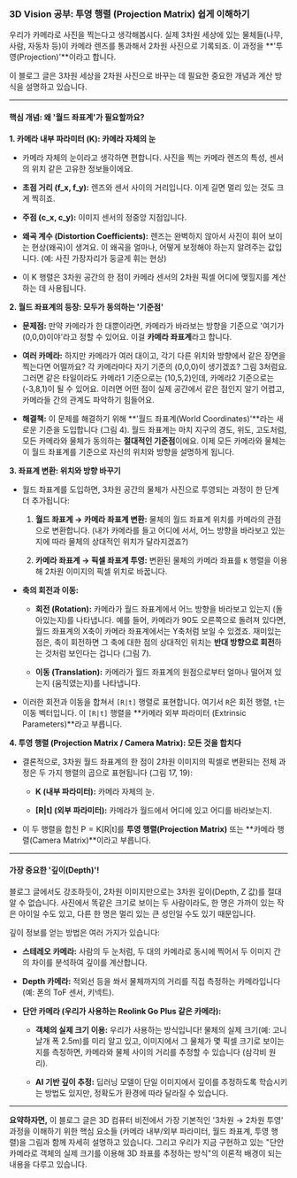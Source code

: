 ### **3D Vision 공부: 투영 행렬 (Projection Matrix) 쉽게 이해하기**

우리가 카메라로 사진을 찍는다고 생각해봅시다. 실제 3차원 세상에 있는 물체들(나무, 사람, 자동차 등)이 카메라 렌즈를 통과해서 2차원 사진으로 기록되죠. 이 과정을 **'투영(Projection)'**이라고 합니다.

이 블로그 글은 3차원 세상을 2차원 사진으로 바꾸는 데 필요한 중요한 개념과 계산 방식을 설명하고 있습니다.

---

#### **핵심 개념: 왜 '월드 좌표계'가 필요할까요?**

**1. 카메라 내부 파라미터 (K): 카메라 자체의 눈**

- 카메라 자체의 눈이라고 생각하면 편합니다. 사진을 찍는 카메라 렌즈의 특성, 센서의 위치 같은 고유한 정보들이에요.
    
- **초점 거리 (f_x, f_y):** 렌즈와 센서 사이의 거리입니다. 이게 길면 멀리 있는 것도 크게 찍히죠.
    
- **주점 (c_x, c_y):** 이미지 센서의 정중앙 지점입니다.
    
- **왜곡 계수 (Distortion Coefficients):** 렌즈는 완벽하지 않아서 사진이 휘어 보이는 현상(왜곡)이 생겨요. 이 왜곡을 얼마나, 어떻게 보정해야 하는지 알려주는 값입니다. (예: 사진 가장자리가 둥글게 휘는 현상)
    
- 이 K 행렬은 3차원 공간의 한 점이 카메라 센서의 2차원 픽셀 어디에 맺힐지를 계산하는 데 사용됩니다.
    

**2. 월드 좌표계의 등장: 모두가 동의하는 '기준점'**

- **문제점:** 만약 카메라가 한 대뿐이라면, 카메라가 바라보는 방향을 기준으로 '여기가 (0,0,0)이야'라고 정할 수 있어요. 이걸 **카메라 좌표계**라고 합니다.
    
- **여러 카메라:** 하지만 카메라가 여러 대이고, 각기 다른 위치와 방향에서 같은 장면을 찍는다면 어떨까요? 각 카메라마다 자기 기준의 (0,0,0)이 생기겠죠? 그림 3처럼요. 그러면 같은 타일이라도 카메라1 기준으로는 (10,5,2)인데, 카메라2 기준으로는 (-3,8,1)이 될 수 있어요. 이러면 어떤 점이 실제 공간에서 같은 점인지 알기 어렵고, 카메라들 간의 관계도 파악하기 힘들어요.
    
- **해결책:** 이 문제를 해결하기 위해 **'월드 좌표계(World Coordinates)'**라는 새로운 기준을 도입합니다 (그림 4). 월드 좌표계는 마치 지구의 경도, 위도, 고도처럼, 모든 카메라와 물체가 동의하는 **절대적인 기준점**이에요. 이제 모든 카메라와 물체는 이 월드 좌표계를 기준으로 자신의 위치와 방향을 설명하게 됩니다.
    

**3. 좌표계 변환: 위치와 방향 바꾸기**

- 월드 좌표계를 도입하면, 3차원 공간의 물체가 사진으로 투영되는 과정이 한 단계 더 추가됩니다:
    
    1. **월드 좌표계 → 카메라 좌표계 변환:** 물체의 월드 좌표계 위치를 카메라의 관점으로 변환합니다. (내가 카메라를 들고 어디에 서서, 어느 방향을 바라보고 있는지에 따라 물체의 상대적인 위치가 달라지겠죠?)
        
    2. **카메라 좌표계 → 픽셀 좌표계 투영:** 변환된 물체의 카메라 좌표를 `K` 행렬을 이용해 2차원 이미지의 픽셀 위치로 바꿉니다.
        
- **축의 회전과 이동:**
    
    - **회전 (Rotation):** 카메라가 월드 좌표계에서 어느 방향을 바라보고 있는지 (돌아있는지)를 나타냅니다. 예를 들어, 카메라가 90도 오른쪽으로 돌려져 있다면, 월드 좌표계의 X축이 카메라 좌표계에서는 Y축처럼 보일 수 있겠죠. 재미있는 점은, 축이 회전하면 그 축에 대한 점의 상대적인 위치는 **반대 방향으로 회전**하는 것처럼 보인다는 겁니다 (그림 7).
        
    - **이동 (Translation):** 카메라가 월드 좌표계의 원점으로부터 얼마나 떨어져 있는지 (움직였는지)를 나타냅니다.
        
- 이러한 회전과 이동을 합쳐서 `[R|t]` 행렬로 표현합니다. 여기서 `R`은 회전 행렬, `t`는 이동 벡터입니다. 이 `[R|t]` 행렬을 **카메라 외부 파라미터 (Extrinsic Parameters)**라고 부릅니다.
    

**4. 투영 행렬 (Projection Matrix / Camera Matrix): 모든 것을 합치다**

- 결론적으로, 3차원 월드 좌표계의 한 점이 2차원 이미지의 픽셀로 변환되는 전체 과정은 두 가지 행렬의 곱으로 표현됩니다 (그림 17, 19):
    
    - **K (내부 파라미터):** 카메라 자체의 눈.
        
    - **[R|t] (외부 파라미터):** 카메라가 월드에서 어디에 있고 어디를 바라보는지.
        
- 이 두 행렬을 합친 $\text{P} = \text{K[R|t]}$를 **투영 행렬(Projection Matrix)** 또는 **카메라 행렬(Camera Matrix)**이라고 부릅니다.
    

---

#### **가장 중요한 '깊이(Depth)'!**

블로그 글에서도 강조하듯이, 2차원 이미지만으로는 3차원 깊이(Depth, Z 값)를 절대 알 수 없습니다. 사진에서 똑같은 크기로 보이는 두 사람이라도, 한 명은 가까이 있는 작은 아이일 수도 있고, 다른 한 명은 멀리 있는 큰 성인일 수도 있기 때문입니다.

깊이 정보를 얻는 방법은 여러 가지가 있습니다:

- **스테레오 카메라:** 사람의 두 눈처럼, 두 대의 카메라로 동시에 찍어서 두 이미지 간의 차이를 분석하여 깊이를 계산합니다.
    
- **Depth 카메라:** 적외선 등을 쏴서 물체까지의 거리를 직접 측정하는 카메라입니다 (예: 폰의 ToF 센서, 키넥트).
    
- **단안 카메라 (우리가 사용하는 Reolink Go Plus 같은 카메라):**
    
    - **객체의 실제 크기 이용:** 우리가 사용하는 방식입니다! 물체의 실제 크기(예: 고니 날개 폭 2.5m)를 미리 알고 있고, 이미지에서 그 물체가 몇 픽셀 크기로 보이는지를 측정하면, 카메라와 물체 사이의 거리를 추정할 수 있습니다 (삼각비 원리).
        
    - **AI 기반 깊이 추정:** 딥러닝 모델이 단일 이미지에서 깊이를 추정하도록 학습시키는 방법도 있지만, 정확도가 환경에 따라 달라질 수 있습니다.
        

---

**요약하자면,** 이 블로그 글은 3D 컴퓨터 비전에서 가장 기본적인 '3차원 → 2차원 투영' 과정을 이해하기 위한 핵심 요소들 (카메라 내부/외부 파라미터, 월드 좌표계, 투영 행렬)을 그림과 함께 자세히 설명하고 있습니다. 그리고 우리가 지금 구현하고 있는 "단안 카메라로 객체의 실제 크기를 이용해 3D 좌표를 추정하는 방식"의 이론적 배경이 되는 내용을 다루고 있습니다.